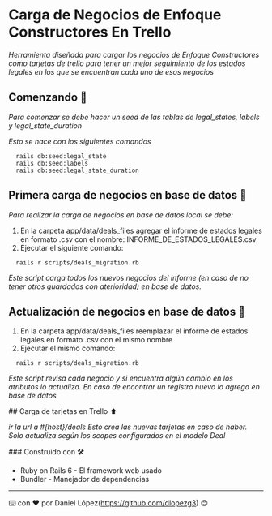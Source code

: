 # Carga de Negocios de Enfoque Constructores En Trello

_Herramienta diseñada para cargar los negocios de Enfoque Constructores como tarjetas de trello
para tener un mejor seguimiento de los estados legales en los que se encuentran cada uno de
esos negocios_

## Comenzando 🚀

_Para comenzar se debe hacer un seed de las tablas de legal_states, labels y legal_state_duration_

_Esto se hace con los siguientes comandos_

```
  rails db:seed:legal_state
  rails db:seed:labels
  rails db:seed:legal_state_duration
```

## Primera carga de negocios en base de datos 🛫

_Para realizar la carga de negocios en base de datos local se debe:_

 1. En la carpeta app/data/deals_files agregar el informe de estados legales en formato .csv con el nombre: INFORME_DE_ESTADOS_LEGALES.csv
 2. Ejecutar el siguiente comando:

```
  rails r scripts/deals_migration.rb
```

_Este script carga todos los nuevos negocios del informe (en caso de no tener otros guardados con aterioridad) en base de datos._

## Actualización de negocios en base de datos  🎢

 1. En la carpeta app/data/deals_files reemplazar el informe de estados legales en formato .csv con el mismo nombre
 2. Ejecutar el mismo comando:

```
  rails r scripts/deals_migration.rb
```

_Este script revisa cada negocio y si encuentra algún cambio en los atributos lo actualiza._
_En caso de encontrar un registro nuevo lo agrega en base de datos_

## Carga de tarjetas en Trello ⬆️

  _ir la url a #{host}/deals_
  _Esto crea las nuevas tarjetas en caso de haber._
  _Solo actualiza según los scopes configurados en el modelo Deal_

### Construido con 🛠️

* Ruby on Rails 6 - El framework web usado
* Bundler - Manejador de dependencias


---
⌨️ con ❤️ por Daniel López(https://github.com/dlopezg3) 😊
